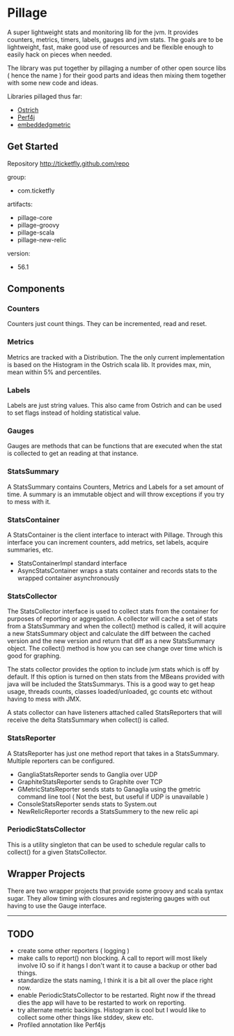 Pillage
=======

A super lightweight stats and monitoring lib for the jvm. It provides counters, metrics, timers,
labels, gauges and jvm stats. The goals are to be lightweight, fast, make good use of resources and be 
flexible enough to easily hack on pieces when needed.

The library was put together by pillaging a number of other open source libs ( hence the name ) for 
their good parts and ideas then mixing them together with some new code and ideas.

Libraries pillaged thus far:

- [Ostrich](https://github.com/twitter/ostrich)
- [Perf4j](http://perf4j.codehaus.org/)
- [embeddedgmetric](http://code.google.com/p/embeddedgmetric/)


Get Started
-----------
Repository
http://ticketfly.github.com/repo

group: 
 + com.ticketfly
 
artifacts: 
 + pillage-core 
 + pillage-groovy
 + pillage-scala
 + pillage-new-relic

version:
 + 56.1

Components
----------
### Counters
Counters just count things. They can be incremented, read and reset.

### Metrics
Metrics are tracked with a Distribution. The the only current implementation is based on the Histogram
in the Ostrich scala lib. It provides max, min, mean within 5% and percentiles.

### Labels
Labels are just string values. This also came from Ostrich and can be used to set flags 
instead of holding statistical value.

### Gauges
Gauges are methods that can be functions that are executed when the stat is collected to get an reading
at that instance.

### StatsSummary
A StatsSummary contains Counters, Metrics and Labels for a set amount of time. A summary is an immutable
object and will throw exceptions if you try to mess with it.

### StatsContainer
A StatsContainer is the client interface to interact with Pillage. Through this interface you can
increment counters, add metrics, set labels, acquire summaries, etc.

 * StatsContainerImpl standard interface
 * AsyncStatsContainer wraps a stats container and records stats to the wrapped container asynchronously 

### StatsCollector
The StatsCollector interface is used to collect stats from the container for purposes of reporting 
or aggregation. A collector will cache a set of stats from a StatsSummary and when the collect() method
is called, it will acquire a new StatsSummary object and calculate the diff between the cached version
and the new version and return that diff as a new StatsSummary object. The collect() method is 
how you can see change over time which is good for graphing.

The stats collector provides the option to include jvm stats which is off by default. If this option
is turned on then stats from the MBeans provided with java will be included the StatsSummarys. This is
a good way to get heap usage, threads counts, classes loaded/unloaded, gc counts etc without having to 
mess with JMX.

A stats collector can have listeners attached called StatsReporters that will receive the delta StatsSummary 
when collect() is called.

### StatsReporter
A StatsReporter has just one method report that takes in a StatsSummary. Multiple reporters can be configured.

 * GangliaStatsReporter sends to Ganglia over UDP
 * GraphiteStatsReporter sends to Graphite over TCP
 * GMetricStatsReporter sends stats to Ganaglia using the gmetric command line tool ( Not the best, but useful if UDP is unavailable )
 * ConsoleStatsReporter sends stats to System.out
 * NewRelicReporter records a StatsSummery to the new relic api

### PeriodicStatsCollector
This is a utility singleton that can be used to schedule regular calls to collect() for a given StatsCollector.


Wrapper Projects
----------------

There are two wrapper projects that provide some groovy and scala syntax sugar. They allow timing with closures 
and registering gauges with out having to use the Gauge interface.

------------------------------------------------

## TODO
+ create some other reporters ( logging )
+ make calls to report() non blocking. A call to report will most likely involve IO so if it hangs I don't
want it to cause a backup or other bad things.
+ standardize the stats naming, I think it is a bit all over the place right now.
+ enable PeriodicStatsCollector to be restarted. Right now if the thread dies the app will have to be restarted
to work on reporting.
+ try alternate metric backings. Histogram is cool but I would like to collect some other things like stddev, skew etc.
+ Profiled annotation like Perf4js


